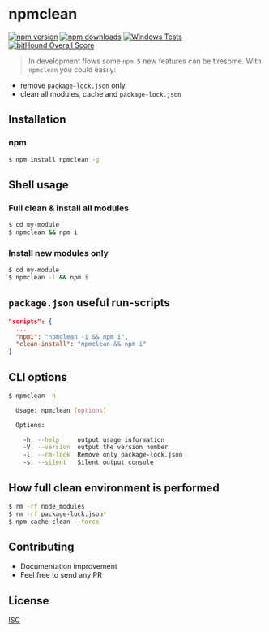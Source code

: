 # npmclean

[![npm version](https://badge.fury.io/js/npmclean.svg)](https://badge.fury.io/js/npmclean)
[![npm downloads](https://img.shields.io/npm/dm/npmclean.svg?style=flat-square)](https://www.npmjs.com/package/npmclean)
[![Windows Tests](https://img.shields.io/appveyor/ci/bySabi/npmclean/master.svg?label=Windows%20Tests)](https://ci.appveyor.com/project/bySabi/npmclean)
[![bitHound Overall Score](https://www.bithound.io/github/bySabi/npmclean/badges/score.svg)](https://www.bithound.io/github/bySabi/npmclean)

> In development flows some `npm 5` new features can be tiresome. With `npmclean` you could easily:
- remove `package-lock.json` only
- clean all modules, cache and `package-lock.json`

## Installation

### npm
```bash
$ npm install npmclean -g
```

## Shell usage
### Full clean & install all modules
```bash
$ cd my-module
$ npmclean && npm i
```

### Install new modules only
```bash
$ cd my-module
$ npmclean -l && npm i
```

## `package.json` useful run-scripts
```json
"scripts": {
  ...
  "npmi": "npmclean -i && npm i",
  "clean-install": "npmclean && npm i"
}
```

## CLI options
```bash
$ npmclean -h

  Usage: npmclean [options]

  Options:

    -h, --help     output usage information
    -V, --version  output the version number
    -l, --rm-lock  Remove only package-lock.json
    -s, --silent   Silent output console
```

## How full clean environment is performed

```bash
$ rm -rf node_modules
$ rm -rf package-lock.json*
$ npm cache clean --force
```

## Contributing

* Documentation improvement
* Feel free to send any PR

## License

[ISC][isc-license]

[isc-license]:./LICENSE
